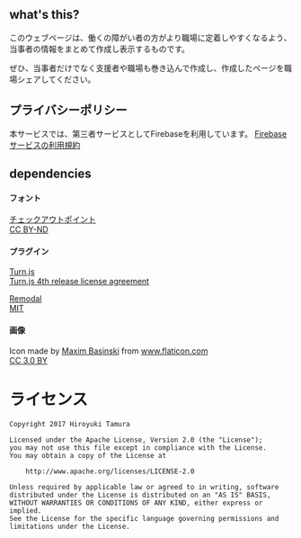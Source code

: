 ## what's this?
このウェブページは、働くの障がい者の方がより職場に定着しやすくなるよう、当事者の情報をまとめて作成し表示するものです。

ぜひ、当事者だけでなく支援者や職場も巻き込んで作成し、作成したページを職場シェアしてください。

## プライバシーポリシー
本サービスでは、第三者サービスとしてFirebaseを利用しています。
[Firebase サービスの利用規約](https://firebase.google.com/terms/)

## dependencies

#### フォント
[チェックアウトポイント](http://marusexijaxs.web.fc2.com/quizfont.html#quizfont2)  
[CC BY-ND](http://creativecommons.org/licenses/by-nd/4.0/deed.ja)

#### プラグイン
[Turn.js]( http://www.turnjs.com/)  
[Turn.js 4th release license agreement](http://www.turnjs.com/docs/Turn.js_4th_release_license_agreement)  
  
[Remodal](https://github.com/vodkabears/Remodal)  
[MIT](https://github.com/vodkabears/Remodal/blob/master/LICENSE)

#### 画像
Icon made by [Maxim Basinski](https://www.flaticon.com/authors/maxim-basinski) from www.flaticon.com  
[CC 3.0 BY](https://creativecommons.org/licenses/by/3.0/)

# ライセンス
```
Copyright 2017 Hiroyuki Tamura

Licensed under the Apache License, Version 2.0 (the "License");
you may not use this file except in compliance with the License.
You may obtain a copy of the License at

    http://www.apache.org/licenses/LICENSE-2.0

Unless required by applicable law or agreed to in writing, software
distributed under the License is distributed on an "AS IS" BASIS,
WITHOUT WARRANTIES OR CONDITIONS OF ANY KIND, either express or implied.
See the License for the specific language governing permissions and
limitations under the License.
```
